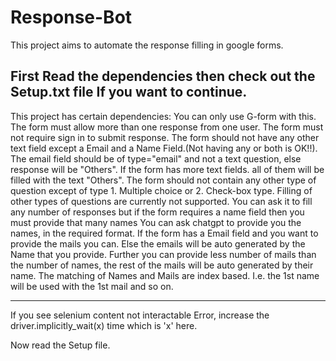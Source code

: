 # Response-Bot

This project aims to automate the response filling in google forms.

First Read the dependencies then check out the Setup.txt file If you want to continue.
---------------------------------------------------------------------------------------------------------------------------------------------------------------
This project has certain dependencies:
  You can only use G-form with this.
  The form must allow more than one response from one user.
  The form must not require sign in to submit response.
  The form should not have any other text field except a Email and a Name Field.(Not having any or both is OK!!).
  The email field should be of type="email" and not a text question, else response will be "Others".
  If the form has more text fields. all of them will be filled with the text "Others".
  The form should not contain any other type of question except of type 1. Multiple choice or 2. Check-box type.
  Filling of other types of questions are currently not supported.
  You can ask it to fill any number of responses but if the form requires a name field then you must provide that many names
  You can ask chatgpt to provide you the names, in the required format.
  If the form has  a Email field and you want to provide the mails you can. Else the emails will be auto generated by the Name that you provide.
  Further you can provide less number of mails than the number of names, the rest of the mails will be auto generated by their name.
  The matching of Names and Mails are index based. I.e. the 1st name will be used with the 1st mail and so on.


-----------------------------------------------------------------------------------------------------------------------------------------------------------------
  
  If you see selenium content not interactable Error, increase the driver.implicitly_wait(x) time which is 'x' here.

  Now read the Setup file.
  
